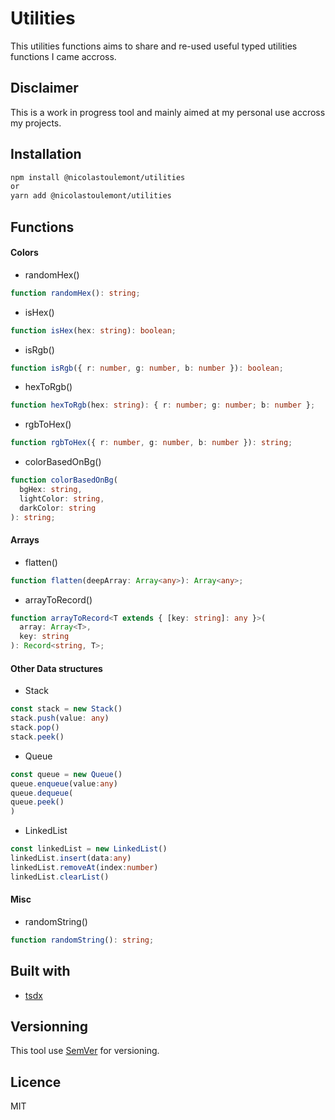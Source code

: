 # Utilities

This utilities functions aims to share and re-used useful typed utilities functions I came accross.

## Disclaimer

This is a work in progress tool and mainly aimed at my personal use accross my projects.

## Installation

```bash
npm install @nicolastoulemont/utilities
or
yarn add @nicolastoulemont/utilities
```

## Functions

#### Colors

- randomHex()

```typescript
function randomHex(): string;
```

- isHex()

```typescript
function isHex(hex: string): boolean;
```

- isRgb()

```typescript
function isRgb({ r: number, g: number, b: number }): boolean;
```

- hexToRgb()

```typescript
function hexToRgb(hex: string): { r: number; g: number; b: number };
```

- rgbToHex()

```typescript
function rgbToHex({ r: number, g: number, b: number }): string;
```

- colorBasedOnBg()

```typescript
function colorBasedOnBg(
  bgHex: string,
  lightColor: string,
  darkColor: string
): string;
```

#### Arrays

- flatten()

```typescript
function flatten(deepArray: Array<any>): Array<any>;
```

- arrayToRecord()

```typescript
function arrayToRecord<T extends { [key: string]: any }>(
  array: Array<T>,
  key: string
): Record<string, T>;
```

#### Other Data structures

- Stack
```typescript
const stack = new Stack()
stack.push(value: any)
stack.pop()
stack.peek()
```

- Queue
```typescript
const queue = new Queue()
queue.enqueue(value:any)
queue.dequeue(
queue.peek()
)
```

- LinkedList
```typescript
const linkedList = new LinkedList()
linkedList.insert(data:any)
linkedList.removeAt(index:number)
linkedList.clearList()
```

#### Misc

- randomString()

```typescript
function randomString(): string;
```

## Built with

- [tsdx](https://github.com/jaredpalmer/tsdx)

## Versionning

This tool use [SemVer](http://semver.org/) for versioning.

## Licence

MIT
